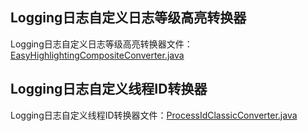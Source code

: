 ## Logging日志自定义日志等级高亮转换器

Logging日志自定义日志等级高亮转换器文件：[EasyHighlightingCompositeConverter.java](..%2F..%2Fcommon-core%2Fsrc%2Fmain%2Fjava%2Fcom%2Fcommon%2Fcore%2Fcomponents%2Flogging%2FEasyHighlightingCompositeConverter.java)

## Logging日志自定义线程ID转换器

Logging日志自定义线程ID转换器文件：[ProcessIdClassicConverter.java](..%2F..%2Fcommon-core%2Fsrc%2Fmain%2Fjava%2Fcom%2Fcommon%2Fcore%2Fcomponents%2Flogging%2FProcessIdClassicConverter.java)
